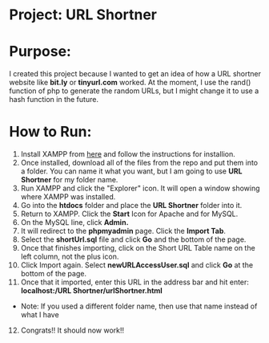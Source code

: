 # Project: URL Shortner
# Purpose:
I created this project because I wanted to get an idea of how a URL shortner website like **bit.ly** or **tinyurl.com** worked. At the moment, I use the rand() function of php to generate the random URLs, but I might change it to use a hash function in the future.
# How to Run:
1. Install XAMPP from <a href="https://www.apachefriends.org/index.html">here</a> and follow the instructions for installion.
2. Once installed, download all of the files from the repo and put them into a folder. You can name it what you want, but I am going to use **URL Shortner** for my folder name.
3. Run XAMPP and click the "Explorer" icon. It will open a window showing where XAMPP was installed.
4. Go into the **htdocs** folder and place the **URL Shortner** folder into it.
5. Return to XAMPP. Click the **Start** Icon for Apache and for MySQL.
6. On the MySQL line, click **Admin.**
7. It will redirect to the **phpmyadmin** page. Click the **Import Tab**.
8. Select the **shortUrl.sql** file and click **Go** and the bottom of the page.
9. Once that finishes importing, click on the Short URL Table name on the left column, not the plus icon.
10. Click Import again. Select **newURLAccessUser.sql** and click **Go** at the bottom of the page.
11. Once that it imported, enter this URL in the address bar and hit enter: **localhost:/URL Shortner/urlShortner.html**
  - Note: If you used a different folder name, then use that name instead of what I have
12. Congrats!! It should now work!!
